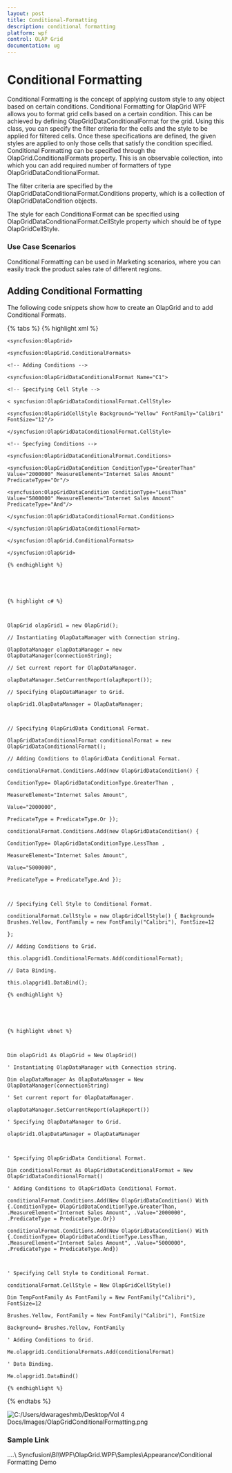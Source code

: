 ```yaml
---
layout: post
title: Conditional-Formatting
description: conditional formatting
platform: wpf
control: OLAP Grid
documentation: ug
---
```


# Conditional Formatting

Conditional Formatting is the concept of applying custom style to any object based on certain conditions. Conditional Formatting for OlapGrid WPF allows you to format grid cells based on a certain condition. This can be achieved by defining OlapGridDataConditionalFormat for the grid. Using this class, you can specify the filter criteria for the cells and the style to be applied for filtered cells. Once these specifications are defined, the given styles are applied to only those cells that satisfy the condition specified. Conditional Formatting can be specified through the OlapGrid.ConditionalFormats property. This is an observable collection, into which you can add required number of formatters of type OlapGridDataConditionalFormat. 

The filter criteria are specified by the OlapGridDataConditionalFormat.Conditions property, which is a collection of OlapGridDataCondition objects. 

The style for each ConditionalFormat can be specified using OlapGridDataConditionalFormat.CellStyle property which should be of type OlapGridCellStyle.

### Use Case Scenarios

Conditional Formatting can be used in Marketing scenarios, where you can easily track the product sales rate of different regions.

## Adding Conditional Formatting 

The following code snippets show how to create an OlapGrid and to add Conditional Formats.

{% tabs %}
  {% highlight xml %}

    

	<syncfusion:OlapGrid>

	<syncfusion:OlapGrid.ConditionalFormats> 

	<!-- Adding Conditions -->                       

	<syncfusion:OlapGridDataConditionalFormat Name="C1">

	<!-- Specifying Cell Style -->

	< syncfusion:OlapGridDataConditionalFormat.CellStyle>

	<syncfusion:OlapGridCellStyle Background="Yellow" FontFamily="Calibri" FontSize="12"/>

	</syncfusion:OlapGridDataConditionalFormat.CellStyle>

	<!-- Specfying Conditions --> 

	<syncfusion:OlapGridDataConditionalFormat.Conditions>

	<syncfusion:OlapGridDataCondition ConditionType="GreaterThan" Value="2000000" MeasureElement="Internet Sales Amount" PredicateType="Or"/>

	<syncfusion:OlapGridDataCondition ConditionType="LessThan" Value="5000000" MeasureElement="Internet Sales Amount" PredicateType="And"/>

	</syncfusion:OlapGridDataConditionalFormat.Conditions>

	</syncfusion:OlapGridDataConditionalFormat>                        

	</syncfusion:OlapGrid.ConditionalFormats>

	</syncfusion:OlapGrid>

	{% endhighlight %}





	{% highlight c# %}



	OlapGrid olapGrid1 = new OlapGrid();

	// Instantiating OlapDataManager with Connection string.

	OlapDataManager olapDataManager = new OlapDataManager(connectionString);

	// Set current report for OlapDataManager.

	olapDataManager.SetCurrentReport(olapReport());

	// Specifying OlapDataManager to Grid.

	olapGrid1.OlapDataManager = OlapDataManager;



	// Specifying OlapGridData Conditional Format.

	OlapGridDataConditionalFormat conditionalFormat = new OlapGridDataConditionalFormat();

	// Adding Conditions to OlapGridData Conditional Format.

	conditionalFormat.Conditions.Add(new OlapGridDataCondition() { 

	ConditionType= OlapGridDataConditionType.GreaterThan , 

	MeasureElement="Internet Sales Amount",

	Value="2000000",

	PredicateType = PredicateType.Or });

	conditionalFormat.Conditions.Add(new OlapGridDataCondition() { 

	ConditionType= OlapGridDataConditionType.LessThan , 

	MeasureElement="Internet Sales Amount",

	Value="5000000",

	PredicateType = PredicateType.And });



	// Specifying Cell Style to Conditional Format.

	conditionalFormat.CellStyle = new OlapGridCellStyle() { Background= Brushes.Yellow, FontFamily = new FontFamily("Calibri"), FontSize=12 

	};

	// Adding Conditions to Grid.

	this.olapgrid1.ConditionalFormats.Add(conditionalFormat);

	// Data Binding.

	this.olapgrid1.DataBind();

	{% endhighlight %}





	{% highlight vbnet %}



	Dim olapGrid1 As OlapGrid = New OlapGrid()

	' Instantiating OlapDataManager with Connection string.

	Dim olapDataManager As OlapDataManager = New OlapDataManager(connectionString)

	' Set current report for OlapDataManager.

	olapDataManager.SetCurrentReport(olapReport())

	' Specifying OlapDataManager to Grid.

	olapGrid1.OlapDataManager = OlapDataManager



	' Specifying OlapGridData Conditional Format.

	Dim conditionalFormat As OlapGridDataConditionalFormat = New OlapGridDataConditionalFormat()

	' Adding Conditions to OlapGridData Conditional Format.

	conditionalFormat.Conditions.Add(New OlapGridDataCondition() With {.ConditionType= OlapGridDataConditionType.GreaterThan, .MeasureElement="Internet Sales Amount", .Value="2000000", .PredicateType = PredicateType.Or})

	conditionalFormat.Conditions.Add(New OlapGridDataCondition() With {.ConditionType= OlapGridDataConditionType.LessThan, .MeasureElement="Internet Sales Amount", .Value="5000000", .PredicateType = PredicateType.And})



	' Specifying Cell Style to Conditional Format.

	conditionalFormat.CellStyle = New OlapGridCellStyle()

	Dim TempFontFamily As FontFamily = New FontFamily("Calibri"), FontSize=12

	Brushes.Yellow, FontFamily = New FontFamily("Calibri"), FontSize

	Background= Brushes.Yellow, FontFamily

	' Adding Conditions to Grid.

	Me.olapgrid1.ConditionalFormats.Add(conditionalFormat)

	' Data Binding.

	Me.olapgrid1.DataBind()

	{% endhighlight %}




{% endtabs %}


![C:/Users/dwarageshmb/Desktop/Vol 4 Docs/Images/OlapGridConditionalFormatting.png](Conditional-Formatting_images/Conditional-Formatting_img1.png)


### Sample Link

..\..\ Syncfusion\BI\WPF\OlapGrid.WPF\Samples\Appearance\Conditional Formatting Demo

